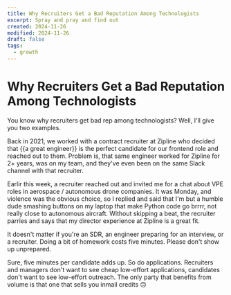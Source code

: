 ```yaml
---
title: Why Recruiters Get a Bad Reputation Among Technologists
excerpt: Spray and pray and find out
created: 2024-11-26
modified: 2024-11-26
draft: false
tags:
  - growth
---
```

# Why Recruiters Get a Bad Reputation Among Technologists

You know why recruiters get bad rep among technologists? Well, I'll give you two examples.

Back in 2021, we worked with a contract recruiter at Zipline who decided that \{\{a great engineer\}\} is the perfect candidate for our frontend role and reached out to them. Problem is, that same engineer worked for Zipline for 2+ years, was on my team, and they've even been on the same Slack channel with that recruiter.

Earlir this week, a recruiter reached out and invited me for a chat about VPE roles in aerospace / autonomous drone companies. It was Monday, and violence was the obvious choice, so I replied and said that I'm but a humble dude smashing buttons on my laptop that make Python code go brrrr, not really close to autonomous aircraft. Without skipping a beat, the recruiter parries and says that my director experience at Zipline is a great fit.

It doesn't matter if you're an SDR, an engineer preparing for an interview, or a recruiter. Doing a bit of homework costs five minutes. Please don't show up unprepared.

Sure, five minutes per candidate adds up. So do applications. Recruiters and managers don't want to see cheap low-effort applications, candidates don't want to see low-effort outreach. The only party that benefits from volume is that one that sells you inmail credits 🙃
